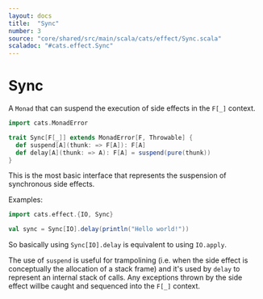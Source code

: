 ```yaml
---
layout: docs
title:  "Sync"
number: 3
source: "core/shared/src/main/scala/cats/effect/Sync.scala"
scaladoc: "#cats.effect.Sync"
---
```


# Sync

A `Monad` that can suspend the execution of side effects in the `F[_]` context.

```scala
import cats.MonadError

trait Sync[F[_]] extends MonadError[F, Throwable] {
  def suspend[A](thunk: => F[A]): F[A]
  def delay[A](thunk: => A): F[A] = suspend(pure(thunk))
}
```

This is the most basic interface that represents the suspension of synchronous side effects.

Examples:

```scala
import cats.effect.{IO, Sync}

val sync = Sync[IO].delay(println("Hello world!"))
```

So basically using `Sync[IO].delay` is equivalent to using `IO.apply`.

The use of `suspend` is useful for trampolining (i.e. when the side effect is conceptually the allocation of a stack frame) and it's used by `delay` to represent an internal stack of calls. Any exceptions thrown by the side effect willbe caught and sequenced into the `F[_]` context.
